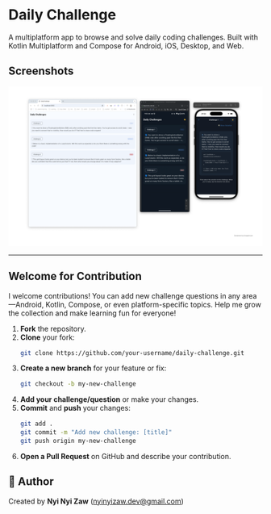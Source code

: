 # Daily Challenge

A multiplatform app to browse and solve daily coding challenges. Built with Kotlin Multiplatform and
Compose for Android, iOS, Desktop, and Web.

## Screenshots

<!-- Add your screenshots here -->
![Screenshot 1](screenshots/screen1.png)

---

## Welcome for Contribution

I welcome contributions! You can add new challenge questions in any area—Android, Kotlin, Compose,
or even platform-specific topics. Help me grow the collection and make learning fun for everyone!

1. **Fork** the repository.
2. **Clone** your fork:
   ```sh
   git clone https://github.com/your-username/daily-challenge.git
   ```
3. **Create a new branch** for your feature or fix:
   ```sh
   git checkout -b my-new-challenge
   ```
4. **Add your challenge/question** or make your changes.
5. **Commit** and **push** your changes:
   ```sh
   git add .
   git commit -m "Add new challenge: [title]"
   git push origin my-new-challenge
   ```
6. **Open a Pull Request** on GitHub and describe your contribution.

## 👤 Author

Created by **Nyi Nyi Zaw** (nyinyizaw.dev@gmail.com)